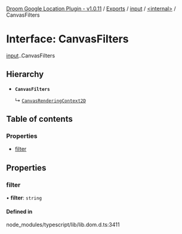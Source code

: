 [Droom Google Location Plugin - v1.0.11](../README.md) / [Exports](../modules.md) / [input](../modules/input.md) / [<internal\>](../modules/input._internal_.md) / CanvasFilters

# Interface: CanvasFilters

[input](../modules/input.md).[<internal>](../modules/input._internal_.md).CanvasFilters

## Hierarchy

- **`CanvasFilters`**

  ↳ [`CanvasRenderingContext2D`](input._internal_.CanvasRenderingContext2D.md)

## Table of contents

### Properties

- [filter](input._internal_.CanvasFilters.md#filter)

## Properties

### filter

• **filter**: `string`

#### Defined in

node_modules/typescript/lib/lib.dom.d.ts:3411
